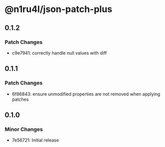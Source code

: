 # @n1ru4l/json-patch-plus

## 0.1.2

### Patch Changes

- c9e7941: correctly handle null values with diff

## 0.1.1

### Patch Changes

- 6f86843: ensure unmodified properties are not removed when applying patches

## 0.1.0

### Minor Changes

- 7e56721: Initial release
